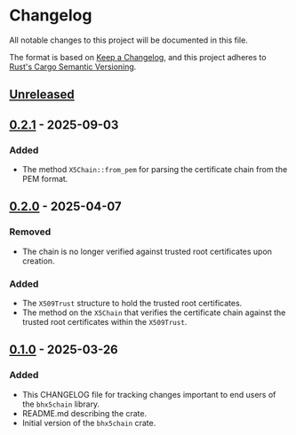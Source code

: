 # Changelog

All notable changes to this project will be documented in this file.

The format is based on [Keep a Changelog](https://keepachangelog.com/en/1.1.0/),
and this project adheres to [Rust's Cargo Semantic
Versioning](https://doc.rust-lang.org/cargo/reference/semver.html).

## [Unreleased]

## [0.2.1] - 2025-09-03

### Added

- The method `X5Chain::from_pem` for parsing the certificate chain from the PEM format.

## [0.2.0] - 2025-04-07

### Removed

- The chain is no longer verified against trusted root certificates upon
  creation.

### Added

- The `X509Trust` structure to hold the trusted root certificates.
- The method on the `X5Chain` that verifies the certificate chain against the
  trusted root certificates within the `X509Trust`.

## [0.1.0] - 2025-03-26

### Added

- This CHANGELOG file for tracking changes important to end users of the
  `bhx5chain` library.
- README.md describing the crate.
- Initial version of the `bhx5chain` crate.


[Unreleased]: <https://github.com/blockhousetech/eudi-rust-core/compare/bhx5chain/v0.2.1...HEAD>
[0.2.1]: <https://github.com/blockhousetech/eudi-rust-core/releases/tag/bhx5chain/v0.2.1>
[0.2.0]: <https://github.com/blockhousetech/eudi-rust-core/releases/tag/bhx5chain/v0.2.0>
[0.1.0]: <https://github.com/blockhousetech/eudi-rust-core/releases/tag/bhx5chain/v0.1.0>
